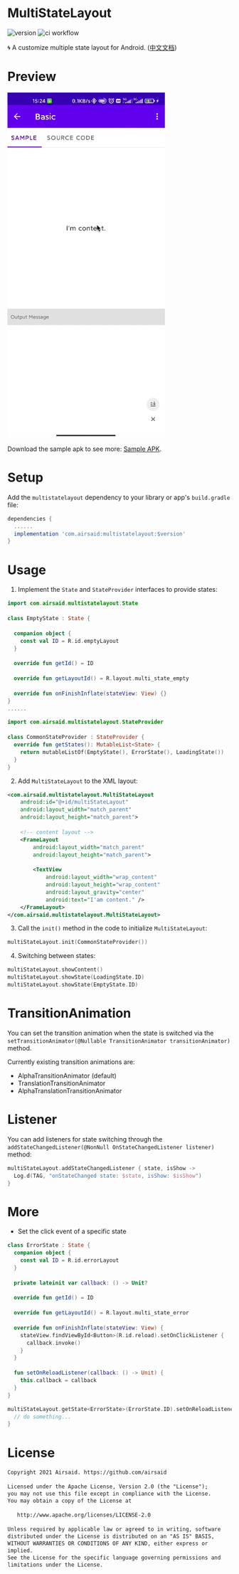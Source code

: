 # MultiStateLayout
![version](https://img.shields.io/maven-central/v/com.airsaid/multistatelayout)
![ci workflow](https://github.com/Airsaid/MultiStateLayout/actions/workflows/android.yml/badge.svg)

:cyclone: A customize multiple state layout for Android. ([中文文档](https://github.com/Airsaid/MultiStateLayout/blob/master/README_CN.md))

# Preview
![image](https://github.com/Airsaid/MultiStateLayout/blob/master/preview/preview.gif)

Download the sample apk to see more: [Sample APK](https://github.com/Airsaid/MultiStateLayout/raw/master/sample.apk).

# Setup
Add the ```multistatelayout``` dependency to your library or app's ```build.gradle``` file:
```groovy
dependencies {
  ......
  implementation 'com.airsaid:multistatelayout:$version'
}
```

# Usage
1. Implement the ```State``` and ```StateProvider``` interfaces to provide states:
```kotlin
import com.airsaid.multistatelayout.State

class EmptyState : State {

  companion object {
    const val ID = R.id.emptyLayout
  }

  override fun getId() = ID

  override fun getLayoutId() = R.layout.multi_state_empty

  override fun onFinishInflate(stateView: View) {}
}
......
```
```kotlin
import com.airsaid.multistatelayout.StateProvider

class CommonStateProvider : StateProvider {
  override fun getStates(): MutableList<State> {
    return mutableListOf(EmptyState(), ErrorState(), LoadingState())
  }
}
```
2. Add ```MultiStateLayout``` to the XML layout:
```xml
<com.airsaid.multistatelayout.MultiStateLayout
    android:id="@+id/multiStateLayout"
    android:layout_width="match_parent" 
    android:layout_height="match_parent">

    <!-- content layout -->
    <FrameLayout 
        android:layout_width="match_parent" 
        android:layout_height="match_parent">

        <TextView 
            android:layout_width="wrap_content" 
            android:layout_height="wrap_content"
            android:layout_gravity="center" 
            android:text="I'am content." />
    </FrameLayout>
</com.airsaid.multistatelayout.MultiStateLayout>
```
3. Call the ```init()``` method in the code to initialize ```MultiStateLayout```:
```kotlin
multiStateLayout.init(CommonStateProvider())
```
4. Switching between states:
```kotlin
multiStateLayout.showContent()
multiStateLayout.showState(LoadingState.ID)
multiStateLayout.showState(EmptyState.ID)
```

# TransitionAnimation
You can set the transition animation when the state is switched via the ```setTransitionAnimator(@Nullable TransitionAnimator transitionAnimator)``` method.

Currently existing transition animations are:
- AlphaTransitionAnimator (default)
- TranslationTransitionAnimator
- AlphaTranslationTransitionAnimator

# Listener
You can add listeners for state switching through the ```addStateChangedListener(@NonNull OnStateChangedListener listener)``` method:
```kotlin
multiStateLayout.addStateChangedListener { state, isShow ->
  Log.d(TAG, "onStateChanged state: $state, isShow: $isShow")
}
```

# More
- Set the click event of a specific state
```kotlin
class ErrorState : State {
  companion object {
    const val ID = R.id.errorLayout
  }

  private lateinit var callback: () -> Unit?

  override fun getId() = ID

  override fun getLayoutId() = R.layout.multi_state_error

  override fun onFinishInflate(stateView: View) {
    stateView.findViewById<Button>(R.id.reload).setOnClickListener {
      callback.invoke()
    }
  }

  fun setOnReloadListener(callback: () -> Unit) {
    this.callback = callback
  }
}
```
```kotlin
multiStateLayout.getState<ErrorState>(ErrorState.ID).setOnReloadListener {
  // do something...
}
```

# License
```
Copyright 2021 Airsaid. https://github.com/airsaid

Licensed under the Apache License, Version 2.0 (the "License");
you may not use this file except in compliance with the License.
You may obtain a copy of the License at

   http://www.apache.org/licenses/LICENSE-2.0

Unless required by applicable law or agreed to in writing, software
distributed under the License is distributed on an "AS IS" BASIS,
WITHOUT WARRANTIES OR CONDITIONS OF ANY KIND, either express or implied.
See the License for the specific language governing permissions and
limitations under the License.
```
